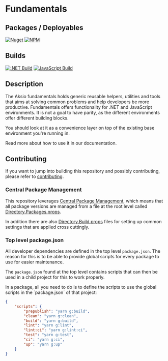 # Fundamentals

## Packages / Deployables

[![Nuget](https://img.shields.io/nuget/v/Aksio.Fundamentals?logo=nuget)](http://nuget.org/packages/aksio.fundamentals)
[![NPM](https://img.shields.io/npm/v/@aksio/fundamentals?label=@aksio/fundamentals&logo=npm)](https://www.npmjs.com/package/@aksio/fundamentals)

## Builds

[![.NET Build](https://github.com/aksio-insurtech/Fundamentals/actions/workflows/dotnet-build.yml/badge.svg)](https://github.com/aksio-insurtech/Fundamentals/actions/workflows/dotnet-build.yml)
[![JavaScript Build](https://github.com/aksio-insurtech/Fundamentals/actions/workflows/javascript-build.yml/badge.svg)](https://github.com/aksio-insurtech/Fundamentals/actions/workflows/javascript-build.yml)

## Description

The Aksio fundamentals holds generic reusable helpers, utilities and tools that aims at solving common problems and help developers be more productive.
Fundamentals offers functionality for .NET and JavaScript environments. It is not a goal to have parity, as the different environments offer different
building blocks.

You should look at it as a convenience layer on top of the existing base environment you're running in.

Read more about how to use it in our documentation.

## Contributing

If you want to jump into building this repository and possibly contributing, please refer to [contributing](./Documentation/contributing/index.md).

### Central Package Management

This repository leverages [Central Package Management](https://learn.microsoft.com/en-us/nuget/consume-packages/Central-Package-Management), which
means that all package versions are managed from a file at the root level called [Directory.Packages.props](./Directory.Packages.props).

In addition there are also [Directory.Build.props](https://learn.microsoft.com/en-us/visualstudio/msbuild/customize-by-directory?view=vs-2022#directorybuildprops-and-directorybuildtargets) files for
setting up common settings that are applied cross cuttingly.

### Top level package.json

All developer dependencies are defined in the top level `package.json`. The reason for this is to be able to provide global scripts
for every package to use for easier maintenance.

The `package.json` found at the top level contains scripts that can then be used in a child project for this to work properly.

In a package, all you need to do is to define the scripts to use the global scripts in the `package.json´ of that project:

```json
{
    "scripts": {
        "prepublish": "yarn g:build",
        "clean": "yarn g:clean",
        "build": "yarn g:build",
        "lint": "yarn g:lint",
        "lint:ci": "yarn g:lint:ci",
        "test": "yarn g:test",
        "ci": "yarn g:ci",
        "up": "yarn g:up"
    }
}
```
